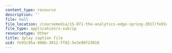 ```yaml
---
content_type: resource
description: ''
file: null
file_location: /coursemedia/15-071-the-analytics-edge-spring-2017/fe93c95a908b3012ff825e3e90f23018_aktu4aRQ5X4.srt
file_type: application/x-subrip
resourcetype: Other
title: 3play caption file
uid: fe93c95a-908b-3012-ff82-5e3e90f23018
---
```

